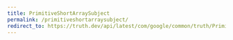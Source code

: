 ```yaml
---
title: PrimitiveShortArraySubject
permalink: /primitiveshortarraysubject/
redirect_to: https://truth.dev/api/latest/com/google/common/truth/PrimitiveShortArraySubject.html
---
```

